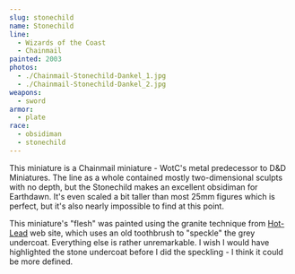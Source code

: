 ```yaml
---
slug: stonechild
name: Stonechild
line:
  - Wizards of the Coast
  - Chainmail
painted: 2003
photos:
  - ./Chainmail-Stonechild-Dankel_1.jpg
  - ./Chainmail-Stonechild-Dankel_2.jpg
weapons:
  - sword
armor:
  - plate
race:
  - obsidiman
  - stonechild
---
```


This miniature is a Chainmail miniature - WotC's metal predecessor to D&D Miniatures. The line as a whole contained mostly two-dimensional sculpts with no depth, but the Stonechild makes an excellent obsidiman for Earthdawn. It's even scaled a bit taller than most 25mm figures which is perfect, but it's also nearly impossible to find at this point.

This miniature's "flesh" was painted using the granite technique from [Hot-Lead](http://hot-lead.org/advance/texturing_granite.htm) web site, which uses an old toothbrush to "speckle" the grey undercoat. Everything else is rather unremarkable. I wish I would have highlighted the stone undercoat before I did the speckling - I think it could be more defined.
